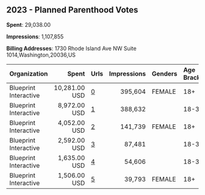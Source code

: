 ## 2023 - Planned Parenthood Votes 
**Spent**: 29,038.00

**Impressions**: 1,107,855

**Billing Addresses**: 1730 Rhode Island Ave NW Suite 1014,Washington,20036,US

|Organization|Spent|Urls|Impressions|Genders|Age Brackets|Country Codes|
|:---|---:|:---|---:|:---|:---|:---|
|Blueprint Interactive|10,281.00 USD|[0](https://www.snap.com/political-ads/asset/3b02a35d427a91b72d932023723d17bfb2e1ab8d95eb368eacf46d83960f45f0?mediaType=mp4)|395,604|FEMALE|18+|united states|
|Blueprint Interactive|8,972.00 USD|[1](https://www.snap.com/political-ads/asset/ffe9cdb41677afb5c6ef6ddd2d59083dd86ff1017fe449a8a23a7b1094cfbfd1?mediaType=mp4)|388,632||18-35|united states|
|Blueprint Interactive|4,052.00 USD|[2](https://www.snap.com/political-ads/asset/045b887c79482626537069548d0ed4791e621a519cf70776ce045aba450d717a?mediaType=mp4)|141,739|FEMALE|18+|united states|
|Blueprint Interactive|2,592.00 USD|[3](https://www.snap.com/political-ads/asset/0d827679e45dea556d44c9370aa032d1c674d784af323f675b1e95ab99aa674e?mediaType=mp4)|87,481||18-35|united states|
|Blueprint Interactive|1,635.00 USD|[4](https://www.snap.com/political-ads/asset/7ea4ae2560e6552759d3265f7b0382b6a3f5134bde8363ddef1912eaa651627e?mediaType=mp4)|54,606||18-35|united states|
|Blueprint Interactive|1,506.00 USD|[5](https://www.snap.com/political-ads/asset/98c03d6801e93ae621c261b4a8e3678ecadb6c2286b8d937cf725abbb6bf398a?mediaType=mp4)|39,793|FEMALE|18+|united states|
